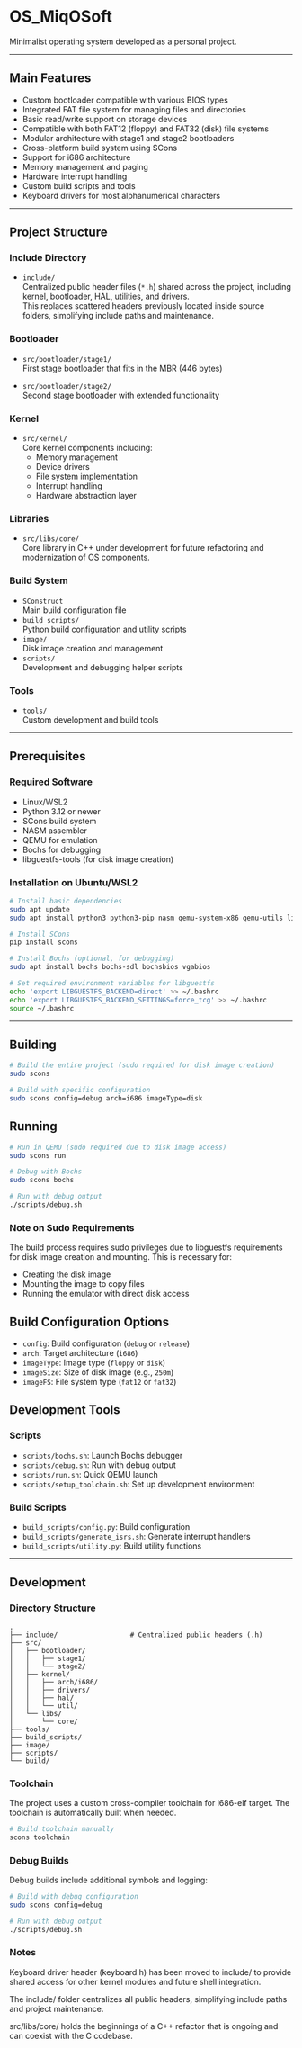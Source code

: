 # OS_MiqOSoft

Minimalist operating system developed as a personal project.

---

## Main Features

- Custom bootloader compatible with various BIOS types  
- Integrated FAT file system for managing files and directories  
- Basic read/write support on storage devices  
- Compatible with both FAT12 (floppy) and FAT32 (disk) file systems  
- Modular architecture with stage1 and stage2 bootloaders  
- Cross-platform build system using SCons  
- Support for i686 architecture  
- Memory management and paging  
- Hardware interrupt handling  
- Custom build scripts and tools  
- Keyboard drivers for most alphanumerical characters

---

## Project Structure

### Include Directory  
- `include/`  
  Centralized public header files (`*.h`) shared across the project, including kernel, bootloader, HAL, utilities, and drivers.  
  This replaces scattered headers previously located inside source folders, simplifying include paths and maintenance.

### Bootloader
- `src/bootloader/stage1/`  
  First stage bootloader that fits in the MBR (446 bytes)  

- `src/bootloader/stage2/`  
  Second stage bootloader with extended functionality  

### Kernel
- `src/kernel/`  
  Core kernel components including:  
  - Memory management  
  - Device drivers  
  - File system implementation  
  - Interrupt handling  
  - Hardware abstraction layer  

### Libraries
- `src/libs/core/`  
  Core library in C++ under development for future refactoring and modernization of OS components.  

### Build System
- `SConstruct`  
  Main build configuration file  
- `build_scripts/`  
  Python build configuration and utility scripts  
- `image/`  
  Disk image creation and management  
- `scripts/`  
  Development and debugging helper scripts  

### Tools
- `tools/`  
  Custom development and build tools  

---

## Prerequisites

### Required Software
- Linux/WSL2  
- Python 3.12 or newer  
- SCons build system  
- NASM assembler  
- QEMU for emulation  
- Bochs for debugging  
- libguestfs-tools (for disk image creation)  

### Installation on Ubuntu/WSL2
```bash
# Install basic dependencies
sudo apt update
sudo apt install python3 python3-pip nasm qemu-system-x86 qemu-utils libguestfs-tools

# Install SCons
pip install scons

# Install Bochs (optional, for debugging)
sudo apt install bochs bochs-sdl bochsbios vgabios

# Set required environment variables for libguestfs
echo 'export LIBGUESTFS_BACKEND=direct' >> ~/.bashrc
echo 'export LIBGUESTFS_BACKEND_SETTINGS=force_tcg' >> ~/.bashrc
source ~/.bashrc
```
---

## Building

```bash
# Build the entire project (sudo required for disk image creation)
sudo scons

# Build with specific configuration
sudo scons config=debug arch=i686 imageType=disk
```

## Running

```bash
# Run in QEMU (sudo required due to disk image access)
sudo scons run

# Debug with Bochs
sudo scons bochs

# Run with debug output
./scripts/debug.sh
```

### Note on Sudo Requirements
The build process requires sudo privileges due to libguestfs requirements for disk image creation and mounting. This is necessary for:
- Creating the disk image
- Mounting the image to copy files
- Running the emulator with direct disk access

## Build Configuration Options

- `config`: Build configuration (`debug` or `release`)
- `arch`: Target architecture (`i686`)
- `imageType`: Image type (`floppy` or `disk`)
- `imageSize`: Size of disk image (e.g., `250m`)
- `imageFS`: File system type (`fat12` or `fat32`)

## Development Tools

### Scripts
- `scripts/bochs.sh`: Launch Bochs debugger
- `scripts/debug.sh`: Run with debug output
- `scripts/run.sh`: Quick QEMU launch
- `scripts/setup_toolchain.sh`: Set up development environment

### Build Scripts
- `build_scripts/config.py`: Build configuration
- `build_scripts/generate_isrs.sh`: Generate interrupt handlers
- `build_scripts/utility.py`: Build utility functions

---

## Development

### Directory Structure
```
.
├── include/                  # Centralized public headers (.h)
├── src/
│   ├── bootloader/
│   │   ├── stage1/
│   │   └── stage2/
│   ├── kernel/
│   │   ├── arch/i686/
│   │   ├── drivers/
│   │   ├── hal/
│   │   └── util/
│   └── libs/
│       └── core/
├── tools/
├── build_scripts/
├── image/
├── scripts/
└── build/
```

### Toolchain
The project uses a custom cross-compiler toolchain for i686-elf target. The toolchain is automatically built when needed.

```bash
# Build toolchain manually
scons toolchain
```

### Debug Builds
Debug builds include additional symbols and logging:

```bash
# Build with debug configuration
sudo scons config=debug

# Run with debug output
./scripts/debug.sh

```
### Notes
Keyboard driver header (keyboard.h) has been moved to include/ to provide shared access for other kernel modules and future shell integration.

The include/ folder centralizes all public headers, simplifying include paths and project maintenance.

src/libs/core/ holds the beginnings of a C++ refactor that is ongoing and can coexist with the C codebase.